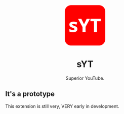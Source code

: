 <div align="center">
<img src="src/res/icons/128.png" width="128" height="128" />

# sYT
Superior YouTube.

</div>

## It's a prototype
This extension is still very, VERY early in development.
